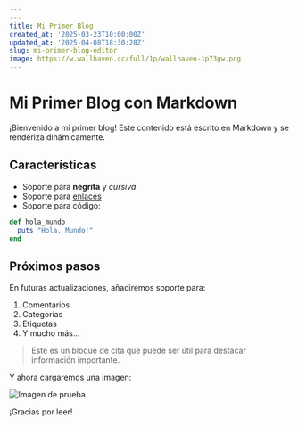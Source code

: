 ```yaml
---
---
title: Mi Primer Blog
created_at: '2025-03-23T10:00:00Z'
updated_at: '2025-04-08T18:30:28Z'
slug: mi-primer-blog-editor
image: https://w.wallhaven.cc/full/1p/wallhaven-1p73gw.png
---
```


# Mi Primer Blog con Markdown

¡Bienvenido a mi primer blog! Este contenido está escrito en Markdown y se renderiza dinámicamente.

## Características

- Soporte para **negrita** y *cursiva*
- Soporte para [enlaces](https://ejemplo.com)
- Soporte para código:

```ruby
def hola_mundo
  puts "Hola, Mundo!"
end
```

## Próximos pasos

En futuras actualizaciones, añadiremos soporte para:

1. Comentarios
2. Categorías
3. Etiquetas
4. Y mucho más...

> Este es un bloque de cita que puede ser útil para destacar información importante.

Y ahora cargaremos una imagen: 

![Imagen de prueba](https://w.wallhaven.cc/full/1p/wallhaven-1p73gw.png)

¡Gracias por leer!
